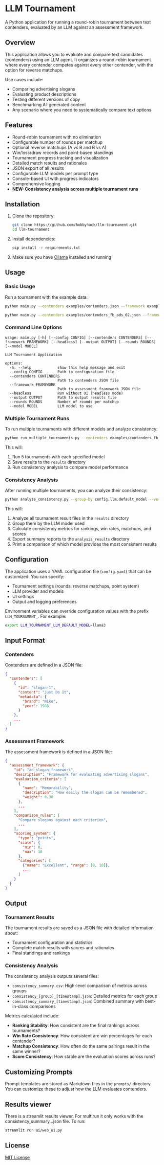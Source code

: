 # LLM Tournament

A Python application for running a round-robin tournament between text contenders, evaluated by an LLM against an assessment framework.

## Overview

This application allows you to evaluate and compare text candidates (contenders) using an LLM agent. It organizes a round-robin tournament where every contender competes against every other contender, with the option for reverse matchups.

Use cases include:
- Comparing advertising slogans
- Evaluating product descriptions
- Testing different versions of copy
- Benchmarking AI-generated content
- Any scenario where you need to systematically compare text options

## Features

- Round-robin tournament with no elimination
- Configurable number of rounds per matchup
- Optional reverse matchups (A vs B and B vs A)
- Win/loss/draw records and point-based standings
- Tournament progress tracking and visualization
- Detailed match results and rationales
- JSON export of all results
- Configurable LLM models per prompt type
- Console-based UI with progress indicators
- Comprehensive logging
- **NEW: Consistency analysis across multiple tournament runs**

## Installation

1. Clone the repository:
   ```bash
   git clone https://github.com/hobbyhack/llm-tournament.git
   cd llm-tournament
   ```

2. Install dependencies:
   ```bash
   pip install -r requirements.txt
   ```

3. Make sure you have [Ollama](https://ollama.ai/) installed and running

## Usage

### Basic Usage

Run a tournament with the example data:

```bash
python main.py --contenders examples/contenders.json --framework examples/framework.json
```

```bash
python main.py --contenders examples/contenders_fb_ads_02.json --framework examples/framework_saas_fb_ad_o3.json --output ./results/gemma3_12b_test_01.json --model gemma3:12b
```


### Command Line Options

```
usage: main.py [-h] [--config CONFIG] [--contenders CONTENDERS] [--framework FRAMEWORK] [--headless] [--output OUTPUT] [--rounds ROUNDS] [--model MODEL]

LLM Tournament Application

options:
  -h, --help            show this help message and exit
  --config CONFIG       Path to configuration file
  --contenders CONTENDERS
                        Path to contenders JSON file
  --framework FRAMEWORK
                        Path to assessment framework JSON file
  --headless            Run without UI (headless mode)
  --output OUTPUT       Path to output results file
  --rounds ROUNDS       Number of rounds per matchup
  --model MODEL         LLM model to use
```

### Multiple Tournament Runs

To run multiple tournaments with different models and analyze consistency:

```bash
python run_multiple_tournaments.py --contenders examples/contenders_fb_ads_02.json --framework examples/framework_saas_fb_ad_o3.json --models gemma3:27b phi4 --runs 3 --run-analysis
```


This will:
1. Run 5 tournaments with each specified model
2. Save results to the `results` directory
3. Run consistency analysis to compare model performance

### Consistency Analysis

After running multiple tournaments, you can analyze their consistency:

```bash
python analyze_consistency.py --group-by config.llm.default_model --verbose
```

This will:
1. Analyze all tournament result files in the `results` directory
2. Group them by the LLM model used
3. Calculate consistency metrics for rankings, win rates, matchups, and scores
4. Export summary reports to the `analysis_results` directory
5. Print a comparison of which model provides the most consistent results

## Configuration

The application uses a YAML configuration file (`config.yaml`) that can be customized. You can specify:
- Tournament settings (rounds, reverse matchups, point system)
- LLM provider and models
- UI settings
- Output and logging preferences

Environment variables can override configuration values with the prefix `LLM_TOURNAMENT_`. For example:
```bash
export LLM_TOURNAMENT_LLM_DEFAULT_MODEL=llama3
```

## Input Format

### Contenders

Contenders are defined in a JSON file:

```json
{
  "contenders": [
    {
      "id": "slogan-1",
      "content": "Just Do It",
      "metadata": {
        "brand": "Nike",
        "year": 1988
      }
    },
    ...
  ]
}
```

### Assessment Framework

The assessment framework is defined in a JSON file:

```json
{
  "assessment_framework": {
    "id": "ad-slogan-framework",
    "description": "Framework for evaluating advertising slogans",
    "evaluation_criteria": [
      {
        "name": "Memorability",
        "description": "How easily the slogan can be remembered",
        "weight": 0.30
      },
      ...
    ],
    "comparison_rules": [
      "Compare slogans against each criterion",
      ...
    ],
    "scoring_system": {
      "type": "points",
      "scale": {
        "min": 0,
        "max": 10
      },
      "categories": [
        {"name": "Excellent", "range": [8, 10]},
        ...
      ]
    }
  }
}
```

## Output

### Tournament Results

The tournament results are saved as a JSON file with detailed information about:
- Tournament configuration and statistics
- Complete match results with scores and rationales
- Final standings and rankings

### Consistency Analysis

The consistency analysis outputs several files:
- `consistency_summary.csv`: High-level comparison of metrics across groups
- `consistency_[group]_[timestamp].json`: Detailed metrics for each group
- `consistency_summary_[timestamp].json`: Combined summary with best-in-class comparisons

Metrics calculated include:
- **Ranking Stability**: How consistent are the final rankings across tournaments?
- **Win Rate Consistency**: How consistent are win percentages for each contender?
- **Matchup Consistency**: How often do the same pairings result in the same winner?
- **Score Consistency**: How stable are the evaluation scores across runs?

## Customizing Prompts

Prompt templates are stored as Markdown files in the `prompts/` directory. You can customize these to adjust how the LLM evaluates contenders.

## Results viewer
There is a streamlit results viewer. For multirun it only works with the consistency_summary...json file. To run:
```bash
streamlit run ui/web_ui.py
```


## License

[MIT License](LICENSE)